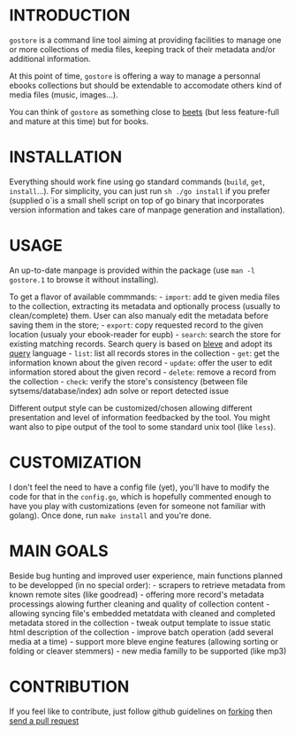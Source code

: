 # INTRODUCTION
`gostore` is a command line tool aiming at providing facilities to manage one
or more collections of media files, keeping track of their metadata and/or
additional information.

At this point of time, `gostore` is offering a way to manage a personnal ebooks
collections but should be extendable to accomodate others kind of media files
(music, images...).

You can think of `gostore` as something close to [beets](http://beets.io/) (but
less feature-full and mature at this time) but for books.

# INSTALLATION
Everything should work fine using go standard commands (`build`, `get`,
`install`...). For simplicity, you can just run `sh ./go install` if you prefer
(supplied o`is a small shell script on top of go binary that incorporates
version information and takes care of manpage generation and installation).

# USAGE
An up-to-date manpage is provided within the package (use `man -l gostore.1` to
browse it without installing).

To get a flavor of available commmands:
    - `import`: add te given media files to the collection, extracting its
      metadata and optionally process (usually to clean/complete) them. User
      can also manualy edit the metadata before saving them in the store;
    - `export`: copy requested record to the given location (usualy your
      ebook-reader for eupb)
    - `search`: search the store for existing matching records. Search query is
      based on [bleve](https://blevesearch.com/) and adopt its
      [query](https://blevesearch.com/docs/Query-String-Query/) language
    - `list`: list all records stores in the collection
    - `get`: get the information known about the given record
    - `update`: offer the user to edit information stored about the given
      record
    - `delete`: remove a record from the collection
    - `check`: verify the store's consistency (between file
      sytsems/database/index) adn solve or report detected issue

Different output style can be customized/chosen allowing different
presentation and level of information feedbacked by the tool. You might want
also to pipe output of the tool to some standard unix tool (like `less`).

# CUSTOMIZATION
I don't feel the need to have a config file (yet), you'll have to modify the
code for that in the `config.go`, which is hopefully commented enough to have
you play with customizations (even for someone not familiar with golang).
Once done, run `make install` and you're done.

# MAIN GOALS
Beside bug hunting and improved user experience, main functions planned to be
developped (in no special order):
    - scrapers to retrieve metadata from known remote sites (like goodread)
    - offering more record's metadata processings alowing further cleaning and
      quality of collection content 
    - allowing syncing file's embedded metatdata with cleaned and completed
      metadata stored in the collection
    - tweak output template to issue static html description of the collection
    - improve batch operation (add several media at a time)
    - support more bleve engine features (allowing sorting or folding or
      cleaver stemmers)
    - new media familly to be supported (like mp3)


# CONTRIBUTION
If you feel like to contribute, just follow github guidelines on
[forking](https://help.github.com/articles/fork-a-repo/) then [send a pull
request](https://help.github.com/articles/creating-a-pull-request/)

[modeline]: # ( vim: set fenc=utf-8 spell spl=en: )
